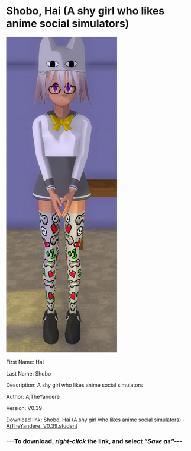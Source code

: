 # Shobo, Hai (A shy girl who likes anime social simulators)

<img src = "https://raw.githubusercontent.com/Arbiter1223/Daigaku-Gurashi-Custom-Students/master/Students/Files/Shobo%2C%20Hai%20(A%20shy%20girl%20who%20likes%20anime%20social%20simulators).png">

First Name: Hai

Last Name: Shobo

Description: A shy girl who likes anime social simulators

Author: AjTheYandere

Version: V0.39

Download link: <a href="https://raw.githubusercontent.com/Arbiter1223/Daigaku-Gurashi-Custom-Students/master/Students/Files/Shobo%2C%20Hai%20(A%20shy%20girl%20who%20likes%20anime%20social%20simulators)%20-%20AjTheYandere%2C%20V0.39.student">Shobo, Hai (A shy girl who likes anime social simulators) - AjTheYandere, V0.39.student</a>

### ---**To download, _right-click_ the link, and select _"Save as"_**---
